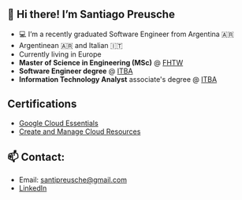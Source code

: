 ## 👋 Hi there! I’m Santiago Preusche
- 💻 I’m a recently graduated Software Engineer from Argentina 🇦🇷
- Argentinean 🇦🇷 and Italian 🇮🇹
- Currently living in Europe
- **Master of Science in Engineering (MSc)** @  [FHTW](https://www.technikum-wien.at/)
- **Software Engineer degree** @ [ITBA](https://www.itba.edu.ar)
- **Information Technology Analyst** associate's degree @ [ITBA](https://www.itba.edu.ar)



## Certifications
- [Google Cloud Essentials](https://www.cloudskillsboost.google/public_profiles/17d9ca7a-a354-4db0-83c1-ffd3c425635a/badges/1787297)
- [Create and Manage Cloud Resources](https://www.cloudskillsboost.google/public_profiles/17d9ca7a-a354-4db0-83c1-ffd3c425635a/badges/1798331)

## 📫 Contact: 
  - Email: santipreusche@gmail.com
  - [LinkedIn](https://www.linkedin.com/in/santiagopreusche/)
<!--
**spreusche/spreusche** is a ✨ _special_ ✨ repository because its `README.md` (this file) appears on your GitHub profile.

Here are some ideas to get you started:

- 🔭 I’m currently working on ...
- 🌱 I’m currently learning ...
- 👯 I’m looking to collaborate on ...
- 🤔 I’m looking for help with ...
- 💬 Ask me about ...
- 📫 How to reach me: ...
- 😄 Pronouns: ...
- ⚡ Fun fact: ...
-->
